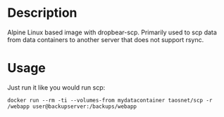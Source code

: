 # Description

Alpine Linux based image with dropbear-scp. Primarily used to scp data from data containers to another server that does not support rsync.

# Usage

Just run it like you would run scp:
```
docker run --rm -ti --volumes-from mydatacontainer taosnet/scp -r /webapp user@backupserver:/backups/webapp
```
